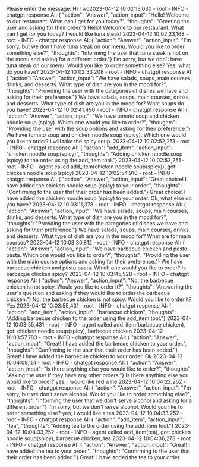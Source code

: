 Please enter the message:
Hi
I wo2023-04-12 10:02:13,030 - root - INFO - chatgpt response AI: { "action": "Answer", "action_input": "Hello! Welcome to our restaurant. What can I get for you today?", "thoughts": "Greeting the user and asking for their order."}
Hello! Welcome to our restaurant. What can I get for you today?
I would like tuna steak!
2023-04-12 10:02:23,168 - root - INFO - chatgpt response AI: { "action": "Answer", "action_input": "I'm sorry, but we don't have tuna steak on our menu. Would you like to order something else?", "thoughts": "Informing the user that tuna steak is not on the menu and asking for a different order."}
I'm sorry, but we don't have tuna steak on our menu. Would you like to order something else?
Yes, what do you have?
2023-04-12 10:02:33,208 - root - INFO - chatgpt response AI: { "action": "Answer", "action_input": "We have salads, soups, main courses, drinks, and desserts. What type of dish are you in the mood for?", "thoughts": "Providing the user with the categories of dishes we have and asking for their preference."}
We have salads, soups, main courses, drinks, and desserts. What type of dish are you in the mood for?
What soups do you have?
2023-04-12 10:02:41,496 - root - INFO - chatgpt response AI: { "action": "Answer", "action_input": "We have tomato soup and chicken noodle soup (spicy). Which one would you like to order?", "thoughts": "Providing the user with the soup options and asking for their preference."}
We have tomato soup and chicken noodle soup (spicy). Which one would you like to order?
I will take the spicy soup.
2023-04-12 10:02:52,251 - root - INFO - chatgpt response AI: { "action": "add_item", "action_input": "chicken noodle soup(spicy)", "thoughts": "Adding chicken noodle soup (spicy) to the order using the add_item tool."}
2023-04-12 10:02:52,251 - root - INFO - agent called add_item(chicken noodle soup(spicy)), got: chicken noodle soup(spicy)
2023-04-12 10:02:54,910 - root - INFO - chatgpt response AI: { "action": "Answer", "action_input": "Great choice! I have added the chicken noodle soup (spicy) to your order.", "thoughts": "Confirming to the user that their order has been added."}
Great choice! I have added the chicken noodle soup (spicy) to your order.
Ok, what else do you have?
2023-04-12 10:03:11,378 - root - INFO - chatgpt response AI: { "action": "Answer", "action_input": "We have salads, soups, main courses, drinks, and desserts. What type of dish are you in the mood for?", "thoughts": "Providing the user with the categories of dishes we have and asking for their preference."}
We have salads, soups, main courses, drinks, and desserts. What type of dish are you in the mood for?
What are for main courses?
2023-04-12 10:03:30,812 - root - INFO - chatgpt response AI: { "action": "Answer", "action_input": "We have barbecue chicken and pesto pasta. Which one would you like to order?", "thoughts": "Providing the user with the main course options and asking for their preference."}
We have barbecue chicken and pesto pasta. Which one would you like to order?
Is barbeque chicken spicy?
2023-04-12 10:03:45,528 - root - INFO - chatgpt response AI: { "action": "Answer", "action_input": "No, the barbecue chicken is not spicy. Would you like to order it?", "thoughts": "Answering the user's question and asking if they would like to order the barbecue chicken."}
No, the barbecue chicken is not spicy. Would you like to order it?
Yes
2023-04-12 10:03:55,431 - root - INFO - chatgpt response AI: { "action": "add_item", "action_input": "barbecue chicken", "thoughts": "Adding barbecue chicken to the order using the add_item tool."}
2023-04-12 10:03:55,431 - root - INFO - agent called add_item(barbecue chicken), got: chicken noodle soup(spicy), barbecue chicken
2023-04-12 10:03:57,783 - root - INFO - chatgpt response AI: { "action": "Answer", "action_input": "Great! I have added the barbecue chicken to your order.", "thoughts": "Confirming to the user that their order has been added."}
Great! I have added the barbecue chicken to your order.
Ok
2023-04-12 10:04:09,151 - root - INFO - chatgpt response AI: { "action": "Answer", "action_input": "Is there anything else you would like to order?", "thoughts": "Asking the user if they have any other orders."}
Is there anything else you would like to order?
yes, i would like red wine
2023-04-12 10:04:22,262 - root - INFO - chatgpt response AI: { "action": "Answer", "action_input": "I'm sorry, but we don't serve alcohol. Would you like to order something else?", "thoughts": "Informing the user that we don't serve alcohol and asking for a different order."}
I'm sorry, but we don't serve alcohol. Would you like to order something else?
yes, i would like a tea
2023-04-12 10:04:33,252 - root - INFO - chatgpt response AI: { "action": "add_item", "action_input": "tea", "thoughts": "Adding tea to the order using the add_item tool."}
2023-04-12 10:04:33,252 - root - INFO - agent called add_item(tea), got: chicken noodle soup(spicy), barbecue chicken, tea
2023-04-12 10:04:36,273 - root - INFO - chatgpt response AI: { "action": "Answer", "action_input": "Great! I have added the tea to your order.", "thoughts": "Confirming to the user that their order has been added."}
Great! I have added the tea to your order.
